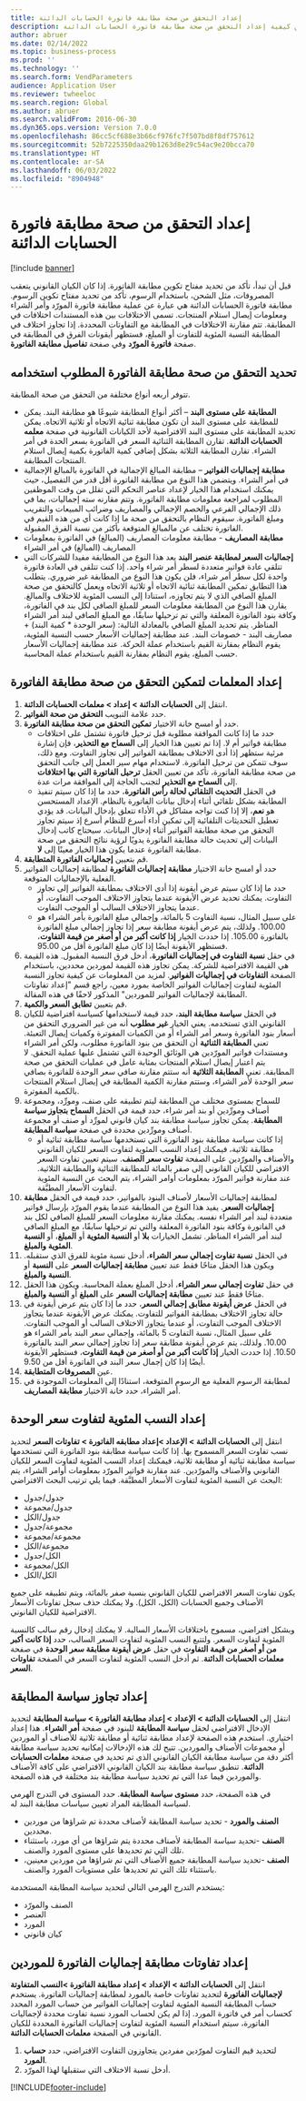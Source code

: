 ```yaml
---
title: إعداد التحقق من صحة مطابقة فاتورة‬ الحسابات الدائنة
description: توفر هذه المقالة معلومات عن كيفية إعداد التحقق من صحة مطابقة فاتورة الحسابات الدائنة.
author: abruer
ms.date: 02/14/2022
ms.topic: business-process
ms.prod: ''
ms.technology: ''
ms.search.form: VendParameters
audience: Application User
ms.reviewer: twheeloc
ms.search.region: Global
ms.author: abruer
ms.search.validFrom: 2016-06-30
ms.dyn365.ops.version: Version 7.0.0
ms.openlocfilehash: 86cc5cf688e3b66cf976fc7f507bd8f8df757612
ms.sourcegitcommit: 52b7225350daa29b1263d8e29c54ac9e20bcca70
ms.translationtype: HT
ms.contentlocale: ar-SA
ms.lasthandoff: 06/03/2022
ms.locfileid: "8904948"
---
```

# <a name="set-up-accounts-payable-invoice-matching-validation"></a>إعداد التحقق من صحة مطابقة فاتورة الحسابات الدائنة

[!include [banner](../../includes/banner.md)]

قبل أن تبدأ، تأكد من تحديد مفتاح تكوين مطابقة الفاتورة. إذا كان الكيان القانوني يتعقب المصروفات، مثل الشحن، باستخدام الرسوم، تأكد من تحديد مفتاح تكوين الرسوم.  مطابقة فاتورة الحسابات الدائنة هي عبارة عن عملية مطابقة فاتورة المورّد وأمر الشراء ومعلومات إيصال استلام المنتجات. تسمى الاختلافات بين هذه المستندات اختلافات في المطابقة. تتم مقارنة الاختلافات في المطابقة مع التفاوتات المحددة. إذا تجاوز اختلاف في المطابقة النسبة المئوية للتفاوت أو المبلغ، فستظهر أيقونات الفرق في المطابقة‬ في صفحة **فاتورة المورّد** وفي صفحة **تفاصيل مطابقة الفاتورة**.

## <a name="determine-which-invoice-matching-validation-to-use"></a>تحديد التحقق من صحة مطابقة الفاتورة المطلوب استخدامه
تتوفر أربعه أنواع مختلفة من التحقق من صحة المطابقة. 

- **المطابقة على مستوى البند** – أكثر أنواع المطابقة شيوعًا هو مطابقة البند. يمكن للمطابقة على مستوى البند أن تكون مطابقة ثنائية الاتجاه أو ثلاثية الاتجاه. يمكن تحديد المطابقة على مستوى البند الافتراضية لأحد الكيانات القانونية في صفحة **معلمه الحسابات الدائنة**. تقارن المطابقة الثنائية السعر في الفاتورة بسعر الحدة في أمر الشراء. تقارن المطابقة الثلاثة بشكل إضافي كمية الفاتورة بكمية إيصال استلام المنتجات المطابقة.
- **مطابقة إجماليات الفواتير** – مطابقة المبالغ الإجمالية في الفاتورة بالمبالغ الإجمالية في أمر الشراء. ويتضمن هذا النوع من مطابقة الفاتورة أقل قدر من التفصيل، حيث يمكنك استخدام هذا الخيار لإعداد عناصر التحكم التي تقلل من وقت الموظفين المطلوب لمراجعة معلومات مطابقة الفاتورة. وتتم مقارنه سته إجماليات، بما في ذلك الإجمالي الفرعي والخصم الإجمالي والمصاريف وضرائب المبيعات والتقريب ومبلغ الفاتورة. سيقوم النظام بالتحقق من صحة ما إذا كانت أي من هذه القيم في الفاتورة تختلف عن مالمبالغ المتوقعة بأكثر من نسبة الفرق المقبولة.
- **مطابقة المصاريف** - مطابقة معلومات المصاريف (المبالغ) في الفاتورة بمعلومات المصاريف (المبالغ) في أمر الشراء
- **إجماليات السعر لمطابقة عنصر البند** يعد هذا النوع من المطابقة مفيدا للشركات التي تتلقي عادة فواتير متعددة لسطر أمر شراء واحد. إذا كنت تتلقى في العادة فاتورة واحدة لكل سطر أمر شراء، فلن يكون هذا النوع من المطابقة غير ضروري. يتطلب هذا التطابق تمكين المطابقة ثنائية الاتجاه أو ثلاثية الاتجاه ويعمل كالتحقق من صحة المبلغ الصافي الذي لا يتم تجاوزه، استنادا إلى النسب المئوية للاختلاف والمبالغ.  يقارن هذا النوع من المطابقة معلومات السعر للمبلغ الصافي لكل بند في الفاتورة، وكافة بنود الفاتورة المعلقة والتي تم ترحيلها سابقًا، مع المبلغ الصافي لبند أمر الشراء المناظر. يتم تحديد المبلغ الصافي بالمعادلة التالية: (سعر الوحدة * كمية البند) + مصاريف البند - خصومات البند. عند مطابقة إجماليات الأسعار حسب النسبة المئوية، يقوم النظام بمقارنة القيم باستخدام عملة الحركة. عند مطابقة إجماليات الأسعار حسب المبلغ، يقوم النظام بمقارنة القيم باستخدام عملة المحاسبة.

## <a name="set-up-parameters-to-enable-invoice-matching-validation"></a>إعداد المعلمات لتمكين التحقق من صحة مطابقة الفاتورة‬
1. انتقل إلى **الحسابات الدائنة > إعداد > معلمات الحسابات الدائنة**.
2. حدد علامة التبويب **التحقق من صحة الفواتير**.
3. حدد أو امسح خانة الاختيار **تمكين التحقق من صحة مطابقة الفاتورة‬‬‬**.
    * حدد ما إذا كانت الموافقة مطلوبة قبل ترحيل فاتورة تشتمل على اختلافات مطابقة فواتير أم لا. إذا تم تعيين هذا الخيار إلى **السماح مع التحذير‬**، فإن إشارة مرئية ستظهر إذا أدى الاختلاف بمطابقة الفواتير إلى تجاوز التفاوت. ومع ذلك، سوف تتمكن من ترحيل الفاتورة. لاستخدام مهام سير العمل إلى جانب التحقق من صحة مطابقة الفاتورة، تأكد من تعيين الحقل **ترحيل الفاتورة التي بها اختلافات** إلى **السماح مع التحذير‬** لتجنب الحاجة إلى الموافقة مرات عدة.  
    * في الحقل **التحديث التلقائي لحالة رأس الفاتورة‬**، حدد ما إذا كان سيتم تنفيذ المطابقة بشكل تلقائي أثناء إدخال بيانات الفاتورة بالنظام. الإعداد المستحسن هو **نعم**، إلا إذا كنت تواجه مشاكل في الأداء تتعلق بإدخال البيانات. قد يؤدي تعطيل التحديثات التلقائية إلى تمكين أداء أسرع للنظام أسرع إذ سيتم تجاوز التحقق من صحة مطابقة الفواتير أثناء إدخال البيانات. سيحتاج كاتب إدخال البيانات إلى تحديث حالة مطابقة الفاتورة يدويًا لرؤية نتائج التحقق من صحة مطابقة الفاتورة عندما يكون هذا الخيار معينًا إلى **لا**.  
4. قم بتعيين **إجماليات الفاتورة المتطابقة**.
5. حدد أو امسح خانة الاختيار **مطابقة إجماليات الفاتورة‬‬‬‬** لمطابقة إجماليات الفواتير الفعلية بالإجماليات المتوقعة.
    * حدد ما إذا كان سيتم عرض أيقونة إذا أدى الاختلاف بمطابقة الفواتير إلى تجاوز التفاوت. يمكنك تحديد عرض الأيقونة عندما يتجاوز الاختلاف الموجب التفاوت، أو عندما يتجاوز الاختلاف السالب أو الموجب التفاوت.  
    * على سبيل المثال، نسبة التفاوت 5 بالمائة، وإجمالي مبلغ الفاتورة بأمر الشراء هو 100.00. ولذلك، يتم عرض أيقونة مطابقة سعر إذا تجاوز إجمالي مبلغ الفاتورة بالفاتورة 105.00. إذا حددت الخيار **إذا كانت أكبر من أو أصغر من قيمة التفاوت‬**، فستظهر الأيقونة أيضًا إذا كان مبلغ الفاتورة أقل من 95.00.  
6. في حقل **نسبة التفاوت في إجماليات الفاتورة**، أدخل فرق النسبة المقبول. هذه القيمة هي القيمة الافتراضية للشركة. يمكن تجاوز هذه القيمة لموردين محددين، باستخدام الصفحة **التفاوتات في إجماليات الفواتير**. لمزيد من المعلومات عن كيفية تجاوز النسبة المئوية لتفاوت إجماليات الفواتير الخاصة بمورد معين، راجع قسم "إعداد تفاوتات المطابقة لإجماليات الفواتير للموردين" المذكور لاحقًا في هذه المقالة.
7. قم بتعيين **تطابق السعر والكمية**.
8. في الحقل **سياسة مطابقة البند**، حدد قيمة لاستخدامها كسياسة افتراضية للكيان القانوني الذي تستخدمه. يعني الخيار **غير مطلوب** أنه من غير الضروري التحقق من أسعار بنود الفاتورة وسعر أمر الشراء أو من الكميات المفوترة وكميات إيصال التعبئة. تعني **المطابقة الثنائية** أن التحقق من بنود الفاتورة مطلوب، ولكن أمر الشراء ومستندات فواتير المورّدين هي الوثائق الوحيدة التي تشتمل عليها عملية التحقق. لا يتم اعتبار إيصال استلام المنتجات بمثابة عامل في عمليات التحقق من صحة المطابقة. تعني **المطابقة الثلاثية** أنه ستتم مقارنة صافي سعر الوحدة للفاتورة بصافي سعر الوحدة لأمر الشراء، وستتم مقارنة الكمية المطابقة في إيصال استلام المنتجات بالكمية المفوترة.
9. للسماح بمستوى مختلف من المطابقة ليتم تطبيقه على صنف، ومورِّد، ومجموعة أصناف ومورِّدين أو بند أمر شراء، حدد قيمة في الحقل **السماح بتجاوز سياسة المطابقة‬**. يمكن تجاوز سياسة مطابقة بند كيان قانوني لمورِّد أو صنف أو مجموعة أصناف ومورِّدين محددة في صفحة **سياسة المطابقة**.
    * إذا كانت سياسة مطابقة بنود الفاتورة التي تستخدمها سياسة مطابقة ثنائية أو مطابقة ثلاثية، فيمكنك إعداد النسب المئوية لتفاوت السعر للكيان القانوني والأصناف والمورّدين على الصفحة **تفاوت سعر الصنف**. سيتم تعيين تفاوت السعر الافتراضي للكيان القانوني إلى صفر بالمائة للمطابقة الثنائية والمطابقة الثلاثية. عند مقارنة فواتير المورّد بمعلومات أوامر الشراء، يتم البحث عن النسبة المئوية لتفاوت الأسعار المطبَّقة.   
10. لمطابقة إجماليات الأسعار لأصناف البنود بالفواتير، حدد قيمة في الحقل **مطابقة إجماليات السعر‬**. يفيد هذا النوع من المطابقة عندما يقوم المورّد بإرسال فواتير متعددة لبند أمر الشراء نفسه. يمكنك مقارنة معلومات السعر للمبلغ الصافي لكل بند في الفاتورة وكافة بنود الفاتورة المعلقة والتي تم ترحيلها سابقًا، مع المبلغ الصافي لبند أمر الشراء المناظر.  تشمل الخيارات **بلا** أو **النسبة المئوية** أو **المبلغ**، أو **النسبة المئوية والمبلغ**.
11. في الحقل **‏‫نسبة تفاوت إجمالي سعر الشراء‬**، أدخل نسبة مئوية للفرق الذي ستقبله. ويكون هذا الحقل متاحًا فقط عند تعيين **مطابقة إجماليات السعر‬** على **النسبة** أو **النسبة والمبلغ**.
12. في حقل **تفاوت إجمالي سعر الشراء‬**، أدخل المبلغ بعملة المحاسبة. ويكون هذا الحقل متاحًا فقط عند تعيين **مطابقة إجماليات السعر‬** على **المبلغ** أو **النسبة والمبلغ**.
13. في الحقل **عرض أيقونة مطابق إجمالي السعر‬**، حدد ما إذا كان يتم عرض أيقونة في حالة تجاوز الاختلاف بمطابقة الفواتير للتفاوت. يمكنك عرض الأيقونة عندما يتجاوز الاختلاف الموجب التفاوت، أو عندما يتجاوز الاختلاف السالب أو الموجب التفاوت.
على سبيل المثال، نسبة التفاوت 5 بالمائة، وإجمالي سعر البند بأمر الشراء هو 10.00. ولذلك، يتم عرض أيقونة مطابقة سعر إذا تجاوز إجمالي سعر البند بالفاتورة 10.50. إذا حددت الخيار **إذا كانت أكبر من أو أصغر من قيمة التفاوت‬**، فستظهر الأيقونة أيضًا إذا كان إجمال سعر البند في الفاتورة أقل من 9.50.
13. عين **المصروفات المتطابقة**.
14. لمطابقة الرسوم الفعلية مع الرسوم المتوقعة، استنادًا إلى المعلومات الموجودة في أمر الشراء، حدد خانة الاختيار **مطابقة المصاريف‬**.

## <a name="set-up-unit-price-tolerance-percentages"></a>إعداد النسب المئوية لتفاوت سعر الوحدة
انتقل إلى **الحسابات الدائنة > الإعداد >إعداد مطابقه الفاتورة > تفاوتات السعر** لتحديد نسب تفاوت السعر المسموح بها. إذا كانت سياسة مطابقة بنود الفاتورة التي تستخدمها سياسة مطابقة ثنائية أو مطابقة ثلاثية، فيمكنك إعداد النسب المئوية لتفاوت السعر للكيان القانوني والأصناف والمورّدين. عند مقارنة فواتير المورّد بمعلومات أوامر الشراء، يتم البحث عن النسبة المئوية لتفاوت الأسعار المطبَّقة. فيما يلي ترتيب البحث الافتراضي:
* جدول/جدول
* جدول/مجموعة
* جدول/الكل
* مجموعة/جدول
* مجموعة/مجموعة
* مجموعة/الكل
* الكل/جدول
* الكل/مجموعة
* الكل/الكل

يكون تفاوت السعر الافتراضي للكيان القانوني بنسبة صفر بالمائة، ويتم تطبيقه على جميع الأصناف وجميع الحسابات (الكل، الكل). ولا يمكنك حذف سجل تفاوتات الأسعار الافتراضية للكيان القانوني.

وبشكل افتراضي، مسموح باختلافات الأسعار السالبة. لا يمكنك إدخال رقم سالب كالنسبة المئوية لتفاوت السعر. ولتتبع النسب المئوية لتفاوت السعر السالب، حدد **إذا كانت أكبر من أو أصغر من قيمة التفاوت** في حقل **عرض أيقونة مطابقة سعر الوحدة** في صفحة **معلمات الحسابات الدائنة**. ثم أدخل النسب المئوية لتفاوت السعر في الصفحة **تفاوتات السعر**.

## <a name="set-up-matching-policy-override"></a>إعداد تجاوز سياسة المطابقة

انتقل إلى **الحسابات الدائنة > الإعداد > إعداد مطابقة الفاتورة > سياسة المطابقة** لتحديد الإدخال الافتراضي لحقل **سياسة المطابقة** للبنود في صفحة **أمر الشراء**. هذا إعداد اختياري. استخدم هذه الصفحة لإعداد مطابقة ثنائية أو مطابقة ثلاثية للأصناف أو الموردين أو مجموعات الأصناف والموردين. تتيح لك هذه الإدخالات إمكانيه تحديد سياسة مطابقة أكثر دقة من سياسة مطابقة الكيان القانوني الذي تم تحديد في صفحة **معلمات الحسابات الدائنة**. تنطبق سياسة مطابقة بند الكيان القانوني الافتراضي على كافة الأصناف والموردين فيما عدا التي تم تحديد سياسة مطابقة بند مختلفة في هذه الصفحة.

في هذه الصفحة، حدد **مستوى سياسة المطابقة**. حدد المستوى في التدرج الهرمي لسياسة المطابقة المراد تعيين سياسات مطابقة البند له.

- **الصنف والمورد** - تحديد سياسة المطابقة لأصناف محددة تم شراؤها من موردين محددين.
- **الصنف** -تحديد سياسة المطابقة لأصناف محددة يتم شراؤها من أي مورد، باستثناء تلك التي تم تحديدها على مستوى المورد والصنف.
- **الصنف** -تحديد سياسة المطابقة جميع الأصناف التي تم شراؤها من موردين معينين، باستثناء تلك التي تم تحديدها على مستويات المورد والصنف.
  
يستخدم التدرج الهرمي التالي لتحديد سياسة المطابقة المستخدمة:
  *  الصنف والمورّد
  *  العنصر
  *  المورد
  *  كيان قانوني
  
## <a name="set-up-invoice-totals-matching-tolerance-for-vendors"></a>إعداد تفاوتات مطابقة إجماليات الفاتورة للموردين

انتقل إلى **الحسابات الدائنة > الإعداد > إعداد مطابقة الفاتورة >‏‫النسب المتفاوتة لإجماليات الفاتورة‬** لتحديد تفاوتات خاصة بالمورد لمطابقة إجماليات الفاتورة. يستخدم حساب المطابقة النسبة المئوية لتفاوت إجماليات الفواتير من حساب المورد المحدد كحساب أمر في فاتورة المورد. إذا لم يكن لحساب المورد نسبة تفاوت محددة لإجماليات الفاتورة، سيتم استخدام النسبة المئوية لتفاوت إجماليات الفاتورة المحددة للكيان القانوني في الصفحة **معلمات الحسابات الدائنة**.

1. لتحديد قيم التفاوت لمورّدين مفردين يتجاوزون التفاوت الافتراضي، حدد **حساب المورد**.
2. أدخل نسبة الاختلاف التي ستقبلها لهذا المورّد.


[!INCLUDE[footer-include](../../../includes/footer-banner.md)]
